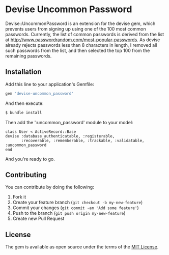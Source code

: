 # Devise Uncommon Password
Devise::UncommonPassword is an extension for the devise gem, which prevents users from signing up using one of the 100 most common passwords. Currently, the list of common passwords is derived from the list at http://www.passwordrandom.com/most-popular-passwords. As devise already rejects passwords less than 8 characters in length, I removed all such passwords from the list, and then selected the top 100 from the remaining passwords.

## Installation
Add this line to your application's Gemfile:

```ruby
gem 'devise-uncommon_password'
```

And then execute:
```bash
$ bundle install
```

Then add the ':uncommon_password' module to your model:
```
class User < ActiveRecord::Base
devise :database_authenticatable, :registerable,
       :recoverable, :rememberable, :trackable, :validatable, :uncommon_password
end
```

And you're ready to go.

## Contributing

You can contribute by doing the following:

1. Fork it
2. Create your feature branch (`git checkout -b my-new-feature`)
3. Commit your changes (`git commit -am 'Add some feature'`)
4. Push to the branch (`git push origin my-new-feature`)
5. Create new Pull Request

## License
The gem is available as open source under the terms of the [MIT License](http://opensource.org/licenses/MIT).

